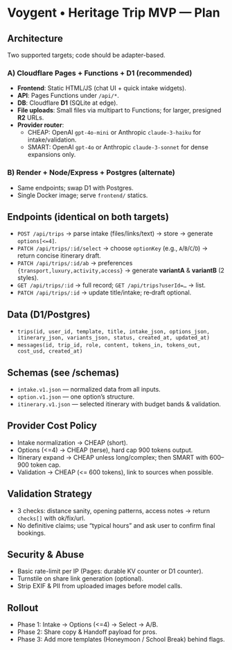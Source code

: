 # Voygent • Heritage Trip MVP — Plan

## Architecture
Two supported targets; code should be adapter-based.

### A) Cloudflare Pages + Functions + D1 (recommended)
- **Frontend**: Static HTML/JS (chat UI + quick intake widgets).
- **API**: Pages Functions under `/api/*`.
- **DB**: Cloudflare **D1** (SQLite at edge).
- **File uploads**: Small files via multipart to Functions; for larger, presigned **R2** URLs.
- **Provider router**:
  - CHEAP: OpenAI `gpt-4o-mini` or Anthropic `claude-3-haiku` for intake/validation.
  - SMART: OpenAI `gpt-4o` or Anthropic `claude-3-sonnet` for dense expansions only.

### B) Render + Node/Express + Postgres (alternate)
- Same endpoints; swap D1 with Postgres.
- Single Docker image; serve `frontend/` statics.

## Endpoints (identical on both targets)
- `POST /api/trips` → parse intake (files/links/text) → store → generate `options[<=4]`.
- `PATCH /api/trips/:id/select` → choose `optionKey` (e.g., `A`/`B`/`C`/`D`) → return concise itinerary draft.
- `PATCH /api/trips/:id/ab` → preferences `{transport,luxury,activity,access}` → generate **variantA** & **variantB** (2 styles).
- `GET /api/trips/:id` → full record; `GET /api/trips?userId=…` → list.
- `PATCH /api/trips/:id` → update title/intake; re‑draft optional.

## Data (D1/Postgres)
- `trips(id, user_id, template, title, intake_json, options_json, itinerary_json, variants_json, status, created_at, updated_at)`
- `messages(id, trip_id, role, content, tokens_in, tokens_out, cost_usd, created_at)`

## Schemas (see /schemas)
- `intake.v1.json` — normalized data from all inputs.
- `option.v1.json` — one option’s structure.
- `itinerary.v1.json` — selected itinerary with budget bands & validation.

## Provider Cost Policy
- Intake normalization → CHEAP (short).
- Options (<=4) → CHEAP (terse), hard cap 900 tokens output.
- Itinerary expand → CHEAP unless long/complex; then SMART with 600–900 token cap.
- Validation → CHEAP (<= 600 tokens), link to sources when possible.

## Validation Strategy
- 3 checks: distance sanity, opening patterns, access notes → return `checks[]` with ok/fix/url.
- No definitive claims; use “typical hours” and ask user to confirm final bookings.

## Security & Abuse
- Basic rate-limit per IP (Pages: durable KV counter or D1 counter).
- Turnstile on share link generation (optional).
- Strip EXIF & PII from uploaded images before model calls.

## Rollout
- Phase 1: Intake → Options (<=4) → Select → A/B.
- Phase 2: Share copy & Handoff payload for pros.
- Phase 3: Add more templates (Honeymoon / School Break) behind flags.

